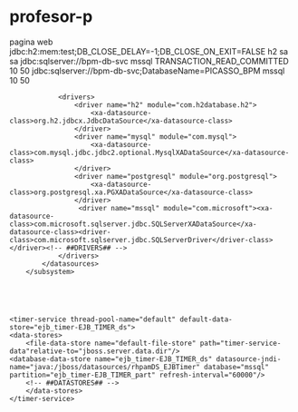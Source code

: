 # profesor-p
pagina web
<subsystem xmlns="urn:jboss:domain:datasources:5.0">
            <datasources>
                <datasource jta="true" jndi-name="java:jboss/datasources/ExampleDS" pool-name="ExampleDS" enabled="true" use-java-context="true"> <connection-url>jdbc:h2:mem:test;DB_CLOSE_DELAY=-1;DB_CLOSE_ON_EXIT=FALSE</connection-url> <driver>h2</driver> <security> <user-name>sa</user-name> <password>sa</password> </security> </datasource>
				<xa-datasource jndi-name="java:/jboss/datasources/rhpamDS_EJBTimer" pool-name="ejb_timer-EJB_TIMER" enabled="true" use-java-context="true"> 
					<xa-datasource-property name="URL">jdbc:sqlserver://bpm-db-svc</xa-datasource-property> 
					<driver>mssql</driver> 
					<transaction-isolation>TRANSACTION_READ_COMMITTED</transaction-isolation> 
					<xa-pool> 
						<min-pool-size>10</min-pool-size> 
						<max-pool-size>50</max-pool-size> 
					</xa-pool> 
					<security> 
						<user-name>****</user-name> 
						<password>****</password> 
					</security> 
				</xa-datasource>
				<datasource jta="true" jndi-name="java:/jboss/datasources/rhpamDS" pool-name="rhpam-RHPAM" enabled="true" use-java-context="true"> 		<connection-url>jdbc:sqlserver://bpm-db-svc;DatabaseName=PICASSO_BPM</connection-url> 
						<driver>mssql</driver> 
						<pool> 
							<min-pool-size>10</min-pool-size> 
							<max-pool-size>50</max-pool-size> 
						</pool> 
						<security> 
						<user-name>****</user-name> 
						<password>****</password> 
						</security> 
				</datasource>

                <drivers>
                    <driver name="h2" module="com.h2database.h2">
                        <xa-datasource-class>org.h2.jdbcx.JdbcDataSource</xa-datasource-class>
                    </driver>
                    <driver name="mysql" module="com.mysql">
                        <xa-datasource-class>com.mysql.jdbc.jdbc2.optional.MysqlXADataSource</xa-datasource-class>
                    </driver>
                    <driver name="postgresql" module="org.postgresql">
                        <xa-datasource-class>org.postgresql.xa.PGXADataSource</xa-datasource-class>
                    </driver>
                     <driver name="mssql" module="com.microsoft"><xa-datasource-class>com.microsoft.sqlserver.jdbc.SQLServerXADataSource</xa-datasource-class><driver-class>com.microsoft.sqlserver.jdbc.SQLServerDriver</driver-class></driver><!-- ##DRIVERS## -->
                </drivers>
            </datasources>
        </subsystem>
		
		
		
		
		
	<timer-service thread-pool-name="default" default-data-store="ejb_timer-EJB_TIMER_ds">                
	<data-stores>                    
		<file-data-store name="default-file-store" path="timer-service-data"relative-to="jboss.server.data.dir"/>                    <database-data-store name="ejb_timer-EJB_TIMER_ds" datasource-jndi-name="java:/jboss/datasources/rhpamDS_EJBTimer" database="mssql" partition="ejb_timer-EJB_TIMER_part" refresh-interval="60000"/>        
		<!-- ##DATASTORES## -->                
		</data-stores>            
	</timer-service>
